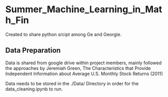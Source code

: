 # Summer_Machine_Learning_in_Math_Fin

Created to share python srcipt among Ge and Georgie.

## Data Preparation

Data is shared from google drive within project members, mainly followed the approaches by Jeremiah Green, The Characteristics that Provide Independent Information about Average U.S. Monthly Stock Returns (2011)

Data needs to be stored in the ./Data/ Directory in order for the data_cleaning.ipynb to run.







